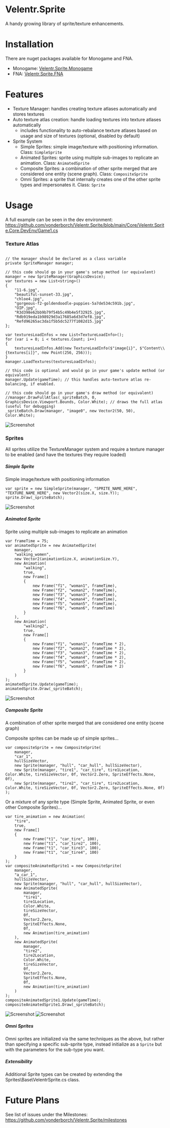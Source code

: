 # Velentr.Sprite
A handy growing library of sprite/texture enhancements.


# Installation
There are nuget packages available for Monogame and FNA.
- Monogame: [Velentr.Sprite.Monogame](https://www.nuget.org/packages/Velentr.Sprite.Monogame/)
- FNA: [Velentr.Sprite.FNA](https://www.nuget.org/packages/Velentr.Sprite.FNA/)


# Features
- Texture Manager: handles creating texture atlases automatically and stores textures
- Auto texture atlas creation: handle loading textures into texture atlases automatically
  - includes functionality to auto-rebalance texture atlases based on usage and size of textures (optional, disabled by default)
- Sprite System
  - Simple Sprites: simple image/texture with positioning information. Class: `SimpleSprite`
  - Animated Sprites: sprite using multiple sub-images to replicate an animation. Class: `AnimatedSprite`
  - Composite Sprites: a combination of other sprite merged that are considered one entity (scene graph). Class: `CompositeSprite`
  - Omni Sprites: a sprite that internally creates one of the other sprite types and impersonates it. Class: `Sprite`

# Usage
A full example can be seen in the dev environment: https://github.com/vonderborch/Velentr.Sprite/blob/main/Core/Velentr.Sprite.Core.DevEnv/Game1.cs

### Texture Atlas
```

// the manager should be declared as a class variable
private SpriteManager manager;

// this code should go in your game's setup method (or equivalent)
manager = new SpriteManager(GraphicsDevice);
var textures = new List<string>()
{
    "11-6.jpg",
    "beautiful-sunset-33.jpg",
    "chloe4.jpg",
    "gorgeous-f2-goldendoodle-puppies-5a7de534c591b.jpg",
    "OIP.jpg",
    "R3d398e62bb9b79f54b5c49b4e5f32925.jpg",
    "Rdb919eda1b98929d3a17685a6d3d7ef8.jpg",
    "Refd96265ac3da1f5b5dc5277f1082d15.jpg"
};

var texturesLoadInfos = new List<TextureLoadInfo>();
for (var i = 0; i < textures.Count; i++)
{
    texturesLoadInfos.Add(new TextureLoadInfo($"image{i}", $"Content\\{textures[i]}", new Point(256, 256)));
}
manager.LoadTextures(texturesLoadInfos);

// this code is optional and would go in your game's update method (or equivalent)
manager.Update(gameTime); // this handles auto-texture atlas re-balancing, if enabled.

// this code should go in your game's draw method (or equivalent)
//manager.DrawFullAtlas(_spriteBatch, 0, GraphicsDevice.Viewport.Bounds, Color.White); // draws the full atlas (useful for debugging)
_spriteBatch.Draw(manager, "image0", new Vector2(50, 50), Color.White);

```

![Screenshot](https://github.com/vonderborch/Velentr.Sprite/blob/main/Example.PNG?raw=true)

### Sprites
All sprites utilize the TextureManager system and require a texture manager to be enabled (and have the textures they require loaded)

##### Simple Sprite
Simple image/texture with positioning information
```
var sprite = new SimpleSprite(manager, "SPRITE_NAME_HERE", "TEXTURE_NAME_HERE", new Vector2(size.X, size.Y));
sprite.Draw(_spriteBatch);
```
![Screenshot](https://github.com/vonderborch/Velentr.Sprite/blob/main/simple_sprite.PNG?raw=true)

##### Animated Sprite
Sprite using multiple sub-images to replicate an animation
```
var frameTime = 75;
var animatedSprite = new AnimatedSprite(
    manager,
    "walking_women",
    new Vector2(animationSize.X, animationSize.Y),
    new Animation(
        "walking",
        true,
        new Frame[]
        {
            new Frame("f1", "woman1", frameTime),
            new Frame("f2", "woman2", frameTime),
            new Frame("f3", "woman3", frameTime),
            new Frame("f4", "woman4", frameTime),
            new Frame("f5", "woman5", frameTime),
            new Frame("f6", "woman6", frameTime)
        }
    ),
    new Animation(
        "walking2",
        true,
        new Frame[]
        {
            new Frame("f1", "woman1", frameTime * 2),
            new Frame("f2", "woman2", frameTime * 2),
            new Frame("f3", "woman3", frameTime * 2),
            new Frame("f4", "woman4", frameTime * 2),
            new Frame("f5", "woman5", frameTime * 2),
            new Frame("f6", "woman6", frameTime * 2)
        }
    )
);
animatedSprite.Update(gameTime);
animatedSprite.Draw(_spriteBatch);
```
![Screenshot](https://github.com/vonderborch/Velentr.Sprite/blob/main/animated_example.gif?raw=true)

##### Composite Sprite
A combination of other sprite merged that are considered one entity (scene graph)

Composite sprites can be made up of simple sprites...
```
var compositeSprite = new CompositeSprite(
    manager,
    "car_1",
    hullSizeVector,
    new Sprite(manager, "hull", "car_hull", hullSizeVector),
    new Sprite(manager, "tire1", "car_tire", tire1Location, Color.White, tireSizeVector, 0f, Vector2.Zero, SpriteEffects.None, 0f),
    new Sprite(manager, "tire2", "car_tire", tire2Location, Color.White, tireSizeVector, 0f, Vector2.Zero, SpriteEffects.None, 0f)
);
```
Or a mixture of any sprite type (Simple Sprite, Animated Sprite, or even other Composite Sprites)...
```
var tire_animation = new Animation(
    "tire",
    true,
    new Frame[]
    {
        new Frame("t1", "car_tire", 100),
        new Frame("t1", "car_tire2", 100),
        new Frame("t1", "car_tire3", 100),
        new Frame("t1", "car_tire4", 100)
    }
);
var compositeAnimatedSprite1 = new CompositeSprite(
    manager,
    "a_car_1",
    hullSizeVector,
    new Sprite(manager, "hull", "car_hull", hullSizeVector),
    new AnimatedSprite(
        manager,
        "tire1",
        tire1Location,
        Color.White,
        tireSizeVector,
        0f,
        Vector2.Zero,
        SpriteEffects.None,
        0f,
        new Animation(tire_animation)
    ),
    new AnimatedSprite(
        manager,
        "tire2",
        tire2Location,
        Color.White,
        tireSizeVector,
        0f,
        Vector2.Zero,
        SpriteEffects.None,
        0f,
        new Animation(tire_animation)
    )
);
compositeAnimatedSprite1.Update(gameTime);
compositeAnimatedSprite1.Draw(_spriteBatch);
```

![Screenshot](https://github.com/vonderborch/Velentr.Sprite/blob/main/composite_animated_example.gif?raw=true)
![Screenshot](https://github.com/vonderborch/Velentr.Sprite/blob/main/composite_animated_example_2.gif?raw=true)

##### Omni Sprites
Omni sprites are initialized via the same techniques as the above, but rather than specifying a specific sub-sprite type, instead initialize as a `Sprite` but with the parameters for the sub-type you want.

##### Extensibility
Additional Sprite types can be created by extending the Sprites\Base\VelentrSprite.cs class.


# Future Plans
See list of issues under the Milestones: https://github.com/vonderborch/Velentr.Sprite/milestones
